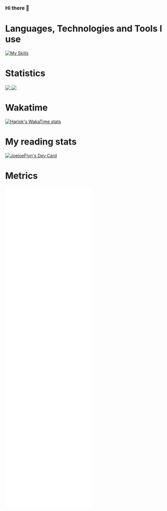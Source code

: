 ### Hi there 👋

# Languages, Technologies and Tools I use
[![My Skills](https://skillicons.dev/icons?i=bash,bootstrap,css,react,discordjs,flutter,express,git,github,html,js,linux,mysql,nextjs,npm,nodejs,postgres,postman,prisma,redux,sass,supabase,tailwind,ts,vite,vscode,yarn,arch,angular)](https://skillicons.dev)

# Statistics
<a href="https://github.com/anuraghazra/github-readme-stats">
  <img height=150 align="center" src="https://github-readme-stats.vercel.app/api?username=JoeJoeflyn&show_icons=true&theme=radical" />
</a>
<a href="https://github.com/anuraghazra/convoychat">
  <img height=150 align="center" src="https://github-readme-stats.vercel.app/api/top-langs/?username=JoeJoeflyn&layout=compact&theme=radical" />
</a>

# Wakatime
[![Harlok's WakaTime stats](https://github-readme-stats.vercel.app/api/wakatime?username=JoeJoeflyn&layout=compact&theme=radical)](https://github.com/anuraghazra/github-readme-stats)

# My reading stats
<a href="https://app.daily.dev/joejoeflyn"><img src="https://api.daily.dev/devcards/v2/Xwj4qvzkeKjap4fcGzhNQ.png?type=default&r=1q7" width="356" alt="JoejoeFlyn's Dev Card"/></a>

# Metrics
![Metrics](/github-metrics.svg)
